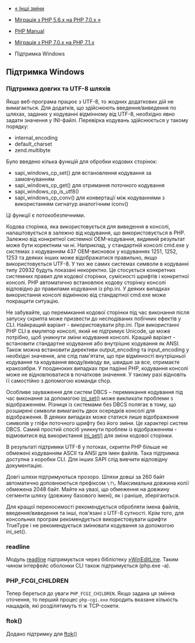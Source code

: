 - [« Інші зміни](migration71.other-changes.md)
- [Міграція з PHP 5.6.x на PHP 7.0.x »](migration70.md)

- [PHP Manual](index.md)
- [Міграція з PHP 7.0.x на PHP 7.1.x](migration71.md)
- Підтримка Windows

## Підтримка Windows

### Підтримка довгих та UTF-8 шляхів

Якщо веб-програма працює з UTF-8, то жодних додаткових дій
не вимагається. Для додатків, що здійснюють введення/виведення по шляхах,
заданих у кодуванні відмінному від UTF-8, необхідно явно задати значення
у INI-файлі. Перевірка кодувань здійснюється у такому порядку:

- internal_encoding
- default_charset
- zend.multibyte

Було введено кілька функцій для обробки кодових сторінок:

- sapi_windows_cp_set() для встановлення кодування за замовчуванням
- sapi_windows_cp_get() для отримання поточного кодування
- sapi_windows_cp_is_utf8()
- sapi_windows_cp_conv() для конвертації між кодуваннями з
використанням сигнатур аналогічним iconv()

Ці функції є потокобезпечними.

Кодова сторінка, яка використовується для виведення в консолі, налаштовується в
залежно від кодування, що використовується в PHP. Залежно від
конкретної системної OEM-кодування, видимий результат може бути
коректним чи ні. Наприклад, у стандартній консолі cmd.exe у системах з
кодуванням 437 OEM-висновок у кодуваннях 1251, 1252, 1253 та деяких
інших може відображатися правильно, якщо використовується UTF-8. У тих же
самих системах символи в кодуванні типу 20932 будуть показані
некоректно. Це стосується конкретних системних правил для кодової
сторінки, сумісності шрифтів і конкретної консолі. PHP
автоматично встановлює кодову сторінку консолі відповідно до
правилами кодування із php.ini. У деяких випадках використання
консолі відмінною від стандартної cmd.exe може покращити ситуацію.

Не забувайте, що перемикання кодової сторінки під час виконання
після запуску скрипта може призвести до несподіваних побічних ефектів у
CLI. Найкращий варіант - використовувати php.ini. При використанні PHP CLI в
емулятор консолі, який не підтримує Unicode, це може
потрібно, щоб уникнути зміни кодування консолі. Кращий варіант -
встановити стандартне кодування або внутрішнє кодування як ANSI.
Також можна встановити директиви output_encoding та input_encoding у
необхідні значення, але слід пам'ятати, що при відмінності внутрішньої
кодування та кодування вводу/виводу ви, швидше за все, отримаєте
кракозябри. У поодиноких випадках при падінні PHP, кодування консолі може не
відновлюватися в початкове значення. У такому разі відновіть її
самостійно з допомогою команди chcp.

Особливе зауваження для систем DBCS – перемикання кодування під час
виконання за допомогою [ini_set()](function.ini-set.md) може викликати
проблеми з відображенням. Різниця із системами без DBCS полягає в тому,
що розширені символи вимагають двох осередків консолі для відображення. В
деяких випадках може статися лише відображення символів у гліфи
поточного шрифту без його зміни. Це характері систем DBCS. Самий
простий спосіб уникнути проблем із відображенням - відмовитися від
використання [ini_set()](function.ini-set.md) для зміни кодової
сторінки.

В результаті підтримки UTF-8 у потоках, скрипти PHP більше не обмежені
кодуванням ASCII та ANSI для імен файлів. Така підтримка доступна з
коробки CLI. Для інших SAPI слід вивчити відповідну
документацію.

Довгі шляхи підтримуються прозоро. Шляхи довші за 260 байт
автоматично доповнюються префіксом `\?\`. Максимальна довжина колії
обмежена 2048 байт. Майте на увазі, що обмеження на довжину
сегменти шляху (довжину базового імені), як і раніше, зберігаються.

Для кращої переносимості рекомендується обробляти імена
файлів, введення/виведення та інші, пов'язані з UTF-8 сутності. Крім того, для
консольних програм рекомендується використовувати шрифти TrueType і не
рекомендується змінювати кодування за допомогою ini_set().

### readline

Модуль [readline](book.readline.md) підтримується через бібліотеку
[»WinEditLine](http://mingweditline.sourceforge.net/). Таким чином
інтерфейс оболонки CLI також підтримується (php.exe -a).

### PHP_FCGI_CHILDREN

Тепер береться до уваги `PHP_FCGI_CHILDREN`. Якщо задана ця
змінна оточення, то перший процес `php-cgi.exe` породить вказане
кількість нащадків, які розділятимуть ті ж TCP-сокети.

### ftok()

Додано підтримку для [ftok()](function.ftok.md)
